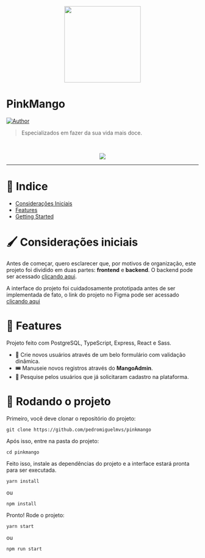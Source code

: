 <p align="center">
   <img src="https://i.imgur.com/m2qhrGe.png" width="200"/>
</p>

# PinkMango





[![Author](https://img.shields.io/badge/author-PedroMiguel-D54F44?style=flat-square)](https://github.com/pedromiguelmvs)


> Especializados em fazer da sua vida mais doce.

<br />
<p align="center"><img src="https://i.imgur.com/XeeSWk9.png"/></p>

---

# :pushpin: Indice

* [Considerações Iniciais](#paintbrush-considerações-iniciais)
* [Features](#rocket-features)
* [Getting Started](#runner-rodando-o-projeto)

# :paintbrush: Considerações iniciais

Antes de começar, quero esclarecer que, por motivos de organização, este projeto foi dividido em duas partes: __frontend__ e __backend__. O backend pode ser acessado [clicando aqui](https://github.com/pedromiguelmvs/pinkmangob).

A interface do projeto foi cuidadosamente prototipada antes de ser implementada de fato, o link do projeto no Figma pode ser acessado [clicando aqui](https://www.figma.com/file/qawIppwVhAR3UcAfpashac/pinkmango?node-id=0%3A1)

# :rocket: Features

Projeto feito com PostgreSQL, TypeScript, Express, React e Sass.

* 👤 Crie novos usuários através de um belo formulário com validação dinâmica.
* 🎟️ Manuseie novos registros através do __MangoAdmin__.
* 🔎 Pesquise pelos usuários que já solicitaram cadastro na plataforma.

# :runner: Rodando o projeto

Primeiro, você deve clonar o repositório do projeto:

```git clone https://github.com/pedromiguelmvs/pinkmango```

Após isso, entre na pasta do projeto:

```cd pinkmango```

Feito isso, instale as dependências do projeto e a interface estará pronta para ser executada.

```yarn install```

ou

```npm install```


Pronto! Rode o projeto:

```yarn start```

ou

```npm run start```
